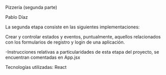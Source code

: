 Pizzería (segunda parte)

Pablo Díaz

La segunda etapa consiste en las siguientes implementaciones:

Crear y controlar estados y eventos, puntualmente, aquellos relacionados con los formularios de registro y login de una aplicación.

-Instrucciones relativas a particularidades de esta etapa del proyecto, se encuentran comentadas en App.jsx

Tecnologías utilizadas: React